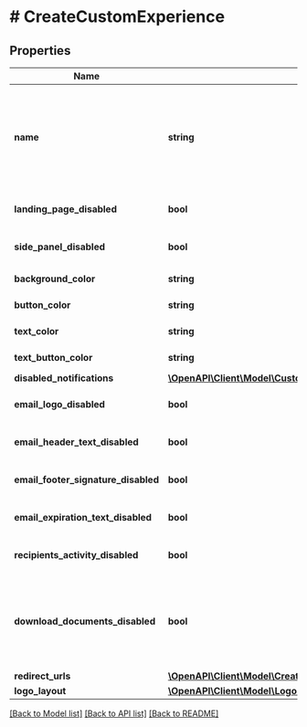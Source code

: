# # CreateCustomExperience

## Properties

Name | Type | Description | Notes
------------ | ------------- | ------------- | -------------
**name** | **string** | This property cannot start or end with whitespace, does not allow HTML tags, URL or email. |
**landing_page_disabled** | **bool** |  | [optional] [default to false]
**side_panel_disabled** | **bool** |  | [optional] [default to false]
**background_color** | **string** | Hexadecimal color value | [optional]
**button_color** | **string** | Hexadecimal color value | [optional]
**text_color** | **string** | Hexadecimal color value | [optional]
**text_button_color** | **string** | Hexadecimal color value | [optional]
**disabled_notifications** | [**\OpenAPI\Client\Model\CustomExperienceDisabledNotificationsType[]**](CustomExperienceDisabledNotificationsType.md) |  | [optional]
**email_logo_disabled** | **bool** |  | [optional] [default to false]
**email_header_text_disabled** | **bool** |  | [optional] [default to false]
**email_footer_signature_disabled** | **bool** |  | [optional] [default to false]
**email_expiration_text_disabled** | **bool** |  | [optional] [default to false]
**recipients_activity_disabled** | **bool** |  | [optional] [default to true]
**download_documents_disabled** | **bool** | If false, signers won&#39;t be able to download documents before signing. | [optional] [default to false]
**redirect_urls** | [**\OpenAPI\Client\Model\CreateCustomExperienceRedirectUrls**](CreateCustomExperienceRedirectUrls.md) |  | [optional]
**logo_layout** | [**\OpenAPI\Client\Model\LogoLayout**](LogoLayout.md) |  | [optional]

[[Back to Model list]](../../README.md#models) [[Back to API list]](../../README.md#endpoints) [[Back to README]](../../README.md)
